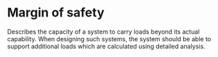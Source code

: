 # Margin of safety

Describes the capacity of a system to carry loads beyond its actual capability. When designing such systems, the system should be able to support additional loads which are calculated using detailed analysis.